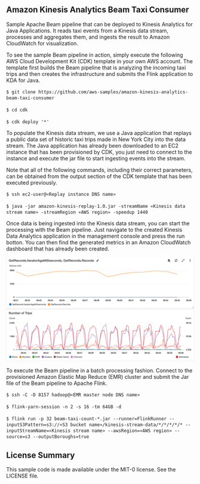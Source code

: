 ## Amazon Kinesis Analytics Beam Taxi Consumer

Sample Apache Beam pipeline that can be deployed to Kinesis Analytics for Java Applications. It reads taxi events from a Kinesis data stream, processes and aggregates them, and ingests the result to Amazon CloudWatch for visualization.

To see the sample Beam pipeline in action, simply execute the following AWS Cloud Development Kit (CDK) template in your own AWS account. The template first builds the Beam pipeline that is analyzing the incoming taxi trips and then creates the infrastructure and submits the Flink application to KDA for Java.

```
$ git clone https://github.com/aws-samples/amazon-kinesis-analytics-beam-taxi-consumer

$ cd cdk

$ cdk deploy '*'
```

To populate the Kinesis data stream, we use a Java application that replays a public data set of historic taxi trips made in New York City into the data stream. The Java application has already been downloaded to an EC2 instance that has been provisioned by CDK, you just need to connect to the instance and execute the jar file to start ingesting events into the stream.

Note that all of the following commands, including their correct parameters, can be obtained from the output section of the CDK template that has been executed previously.

```
$ ssh ec2-user@«Replay instance DNS name»

$ java -jar amazon-kinesis-replay-1.0.jar -streamName «Kinesis data stream name» -streamRegion «AWS region» -speedup 1440
```

Once data is being ingested into the Kinesis data stream, you can start the processing with the Beam pipeline. Just navigate to the created Kinesis Data Analytics application in the management console and press the 
run botton. You can then find the generated metrics in an Amazon CloudWatch dashboard that has already been created.


![CloudWatch Dashboard Screen Shot](misc/cloudwatch-dashboard-screenshot.png?raw=true)


To execute the Beam pipeline in a batch processing fashion. Connect to the provisioned Amazon Elastic Map Reduce (EMR) cluster and submit the Jar file of the Beam pipeline to Apache Flink.

```
$ ssh -C -D 8157 hadoop@«EMR master node DNS name»

$ flink-yarn-session -n 2 -s 16 -tm 64GB -d

$ flink run -p 32 beam-taxi-count-*.jar --runner=FlinkRunner --inputS3Pattern=s3://«S3 bucket name»/kinesis-stream-data/*/*/*/*/* --inputStreamName=«Kinesis stream name» --awsRegion=«AWS region» --source=s3 --outputBoroughs=true
```


## License Summary

This sample code is made available under the MIT-0 license. See the LICENSE file.